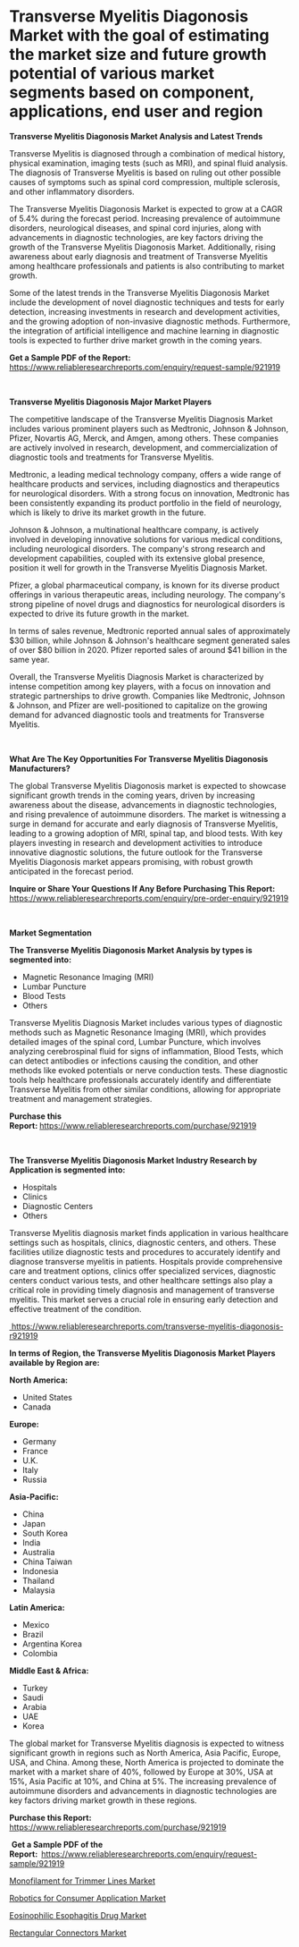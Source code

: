 <p><h1>Transverse Myelitis Diagonosis Market with the goal of estimating the market size and future growth potential of various market segments based on component, applications, end user and region</h1></p><p><strong>Transverse Myelitis Diagonosis Market Analysis and Latest Trends</strong></p>
<p><p>Transverse Myelitis is diagnosed through a combination of medical history, physical examination, imaging tests (such as MRI), and spinal fluid analysis. The diagnosis of Transverse Myelitis is based on ruling out other possible causes of symptoms such as spinal cord compression, multiple sclerosis, and other inflammatory disorders.</p><p>The Transverse Myelitis Diagonosis Market is expected to grow at a CAGR of 5.4% during the forecast period. Increasing prevalence of autoimmune disorders, neurological diseases, and spinal cord injuries, along with advancements in diagnostic technologies, are key factors driving the growth of the Transverse Myelitis Diagonosis Market. Additionally, rising awareness about early diagnosis and treatment of Transverse Myelitis among healthcare professionals and patients is also contributing to market growth.</p><p>Some of the latest trends in the Transverse Myelitis Diagonosis Market include the development of novel diagnostic techniques and tests for early detection, increasing investments in research and development activities, and the growing adoption of non-invasive diagnostic methods. Furthermore, the integration of artificial intelligence and machine learning in diagnostic tools is expected to further drive market growth in the coming years.</p></p>
<p><strong>Get a Sample PDF of the Report:&nbsp;</strong> <a href="https://www.reliableresearchreports.com/enquiry/request-sample/921919">https://www.reliableresearchreports.com/enquiry/request-sample/921919</a></p>
<p>&nbsp;</p>
<p><strong>Transverse Myelitis Diagonosis Major Market Players</strong></p>
<p><p>The competitive landscape of the Transverse Myelitis Diagnosis Market includes various prominent players such as Medtronic, Johnson & Johnson, Pfizer, Novartis AG, Merck, and Amgen, among others. These companies are actively involved in research, development, and commercialization of diagnostic tools and treatments for Transverse Myelitis.</p><p>Medtronic, a leading medical technology company, offers a wide range of healthcare products and services, including diagnostics and therapeutics for neurological disorders. With a strong focus on innovation, Medtronic has been consistently expanding its product portfolio in the field of neurology, which is likely to drive its market growth in the future.</p><p>Johnson & Johnson, a multinational healthcare company, is actively involved in developing innovative solutions for various medical conditions, including neurological disorders. The company's strong research and development capabilities, coupled with its extensive global presence, position it well for growth in the Transverse Myelitis Diagnosis Market.</p><p>Pfizer, a global pharmaceutical company, is known for its diverse product offerings in various therapeutic areas, including neurology. The company's strong pipeline of novel drugs and diagnostics for neurological disorders is expected to drive its future growth in the market.</p><p>In terms of sales revenue, Medtronic reported annual sales of approximately $30 billion, while Johnson & Johnson's healthcare segment generated sales of over $80 billion in 2020. Pfizer reported sales of around $41 billion in the same year.</p><p>Overall, the Transverse Myelitis Diagnosis Market is characterized by intense competition among key players, with a focus on innovation and strategic partnerships to drive growth. Companies like Medtronic, Johnson & Johnson, and Pfizer are well-positioned to capitalize on the growing demand for advanced diagnostic tools and treatments for Transverse Myelitis.</p></p>
<p>&nbsp;</p>
<p><strong>What Are The Key Opportunities For Transverse Myelitis Diagonosis Manufacturers?</strong></p>
<p><p>The global Transverse Myelitis Diagonosis market is expected to showcase significant growth trends in the coming years, driven by increasing awareness about the disease, advancements in diagnostic technologies, and rising prevalence of autoimmune disorders. The market is witnessing a surge in demand for accurate and early diagnosis of Transverse Myelitis, leading to a growing adoption of MRI, spinal tap, and blood tests. With key players investing in research and development activities to introduce innovative diagnostic solutions, the future outlook for the Transverse Myelitis Diagonosis market appears promising, with robust growth anticipated in the forecast period.</p></p>
<p><strong>Inquire or Share Your Questions If Any Before Purchasing This Report:</strong> <a href="https://www.reliableresearchreports.com/enquiry/pre-order-enquiry/921919">https://www.reliableresearchreports.com/enquiry/pre-order-enquiry/921919</a></p>
<p>&nbsp;</p>
<p><strong>Market Segmentation</strong></p>
<p><strong>The Transverse Myelitis Diagonosis Market Analysis by types is segmented into:</strong></p>
<p><ul><li>Magnetic Resonance Imaging (MRI)</li><li>Lumbar Puncture</li><li>Blood Tests</li><li>Others</li></ul></p>
<p><p>Transverse Myelitis Diagnosis Market includes various types of diagnostic methods such as Magnetic Resonance Imaging (MRI), which provides detailed images of the spinal cord, Lumbar Puncture, which involves analyzing cerebrospinal fluid for signs of inflammation, Blood Tests, which can detect antibodies or infections causing the condition, and other methods like evoked potentials or nerve conduction tests. These diagnostic tools help healthcare professionals accurately identify and differentiate Transverse Myelitis from other similar conditions, allowing for appropriate treatment and management strategies.</p></p>
<p><strong>Purchase this Report:&nbsp;</strong><a href="https://www.reliableresearchreports.com/purchase/921919">https://www.reliableresearchreports.com/purchase/921919</a></p>
<p>&nbsp;</p>
<p><strong>The Transverse Myelitis Diagonosis Market Industry Research by Application is segmented into:</strong></p>
<p><ul><li>Hospitals</li><li>Clinics</li><li>Diagnostic Centers</li><li>Others</li></ul></p>
<p><p>Transverse Myelitis diagnosis market finds application in various healthcare settings such as hospitals, clinics, diagnostic centers, and others. These facilities utilize diagnostic tests and procedures to accurately identify and diagnose transverse myelitis in patients. Hospitals provide comprehensive care and treatment options, clinics offer specialized services, diagnostic centers conduct various tests, and other healthcare settings also play a critical role in providing timely diagnosis and management of transverse myelitis. This market serves a crucial role in ensuring early detection and effective treatment of the condition.</p></p>
<p><a href="https://www.reliableresearchreports.com/transverse-myelitis-diagonosis-r921919">&nbsp;https://www.reliableresearchreports.com/transverse-myelitis-diagonosis-r921919</a></p>
<p><strong>In terms of Region, the Transverse Myelitis Diagonosis Market Players available by Region are:</strong></p>
<p>
    <p> <strong> North America: </strong>
        <ul>
            <li>United States</li>
            <li>Canada</li>
        </ul>
        </p> 
    <p> <strong> Europe: </strong>
        <ul>
            <li>Germany</li>
            <li>France</li>
            <li>U.K.</li>
            <li>Italy</li>
            <li>Russia</li>
        </ul>
        </p> 
    <p> <strong> Asia-Pacific: </strong>
        <ul>
            <li>China</li>
            <li>Japan</li>
            <li>South Korea</li>
            <li>India</li>
            <li>Australia</li>
            <li>China Taiwan</li>
            <li>Indonesia</li>
            <li>Thailand</li>
            <li>Malaysia</li>
        </ul>
        </p> 
    <p> <strong> Latin America: </strong>
        <ul>
            <li>Mexico</li>
            <li>Brazil</li>
            <li>Argentina Korea</li>
            <li>Colombia</li>
        </ul>
        </p> 
    <p> <strong> Middle East & Africa: </strong>
        <ul>
            <li>Turkey</li>
            <li>Saudi</li>
            <li>Arabia</li>
            <li>UAE</li>
            <li>Korea</li>
        </ul>
    </p>
    </p>
<p><p>The global market for Transverse Myelitis diagnosis is expected to witness significant growth in regions such as North America, Asia Pacific, Europe, USA, and China. Among these, North America is projected to dominate the market with a market share of 40%, followed by Europe at 30%, USA at 15%, Asia Pacific at 10%, and China at 5%. The increasing prevalence of autoimmune disorders and advancements in diagnostic technologies are key factors driving market growth in these regions.</p></p>
<p><strong>Purchase this Report: </strong><a href="https://www.reliableresearchreports.com/purchase/921919">https://www.reliableresearchreports.com/purchase/921919</a></p>
<p>&nbsp;<strong>Get a Sample PDF of the Report:&nbsp;&nbsp;</strong><a href="https://www.reliableresearchreports.com/enquiry/request-sample/921919">https://www.reliableresearchreports.com/enquiry/request-sample/921919</a></p>
<p><strong></strong></p>
<p><p><a href="https://www.linkedin.com/pulse/monofilament-trimmer-lines-market-research-report-forecasted-phpqc">Monofilament for Trimmer Lines Market</a></p><p><a href="https://www.linkedin.com/pulse/robotics-consumer-applicationnbspmarket-focuses-market-share-ajfdf?trackingId=zCDQKTypcVseK5HBXMQawg%3D%3D">Robotics for Consumer Application Market</a></p><p><a href="https://github.com/lbird53714/Market-Research-Report-List-4/blob/main/eosinophilic-esophagitis-drug-market.md">Eosinophilic Esophagitis Drug Market</a></p><p><a href="https://github.com/JuliaFadel1922/Market-Research-Report-List-1/blob/main/rectangular-connectors-market.md">Rectangular Connectors Market</a></p></p>